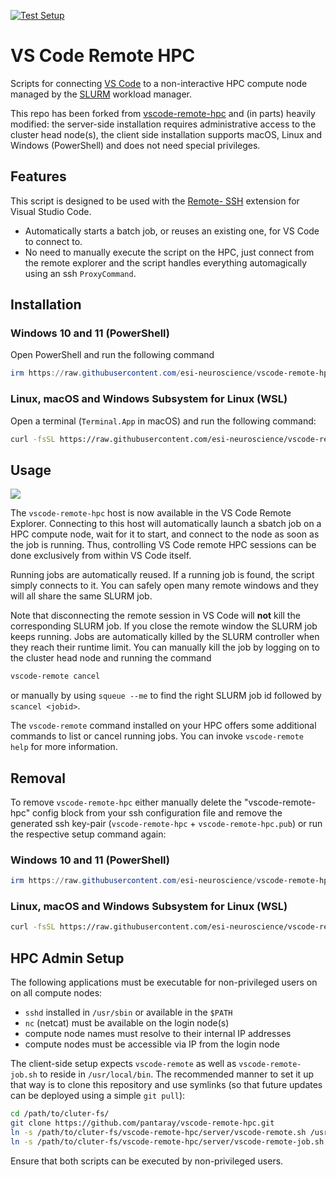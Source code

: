 <!--
Copyright (c) 2025 Ernst Strüngmann Institute (ESI) for Neuroscience
in Cooperation with Max Planck Society
SPDX-License-Identifier: CC-BY-NC-SA-1.0
-->

[![Test Setup](https://github.com/esi-neuroscience/vscode-remote-hpc/actions/workflows/test-setup.yml/badge.svg)](https://github.com/esi-neuroscience/vscode-remote-hpc/actions/workflows/test-setup.yml)

# VS Code Remote HPC

Scripts for connecting [VS Code](https://code.visualstudio.com/download) to a 
non-interactive HPC compute node managed by the [SLURM](https://slurm.schedmd.com/overview.html)
workload manager. 

This repo has been forked from [vscode-remote-hpc](https://github.com/gmertes/vscode-remote-hpc)
and (in parts) heavily modified: the server-side installation requires administrative 
access to the cluster head node(s), the client side installation supports macOS, 
Linux and Windows (PowerShell) and does not need special privileges. 

## Features

This script is designed to be used with the [Remote- SSH](https://marketplace.visualstudio.com/items?itemName=ms-vscode-remote.remote-ssh) 
extension for Visual Studio Code. 

- Automatically starts a batch job, or reuses an existing one, for VS Code to connect to.
- No need to manually execute the script on the HPC, just connect from the remote 
  explorer and the script handles everything automagically using an ssh `ProxyCommand`.

## Installation 

### Windows 10 and 11 (PowerShell) 

Open PowerShell and run the following command 

``` PowerShell
irm https://raw.githubusercontent.com/esi-neuroscience/vscode-remote-hpc/refs/heads/main/client/setup.ps1 | iex
```

### Linux, macOS and Windows Subsystem for Linux (WSL)

Open a terminal (`Terminal.App` in macOS) and run the following command:

```zsh
curl -fsSL https://raw.githubusercontent.com/esi-neuroscience/vscode-remote-hpc/refs/heads/main/client/setup.sh | bash
```

## Usage

![](https://github.com/esi-neuroscience/vscode-remote-hpc/blob/main/doc/media/vscode_remote_hpc_demo.gif)

The `vscode-remote-hpc` host is now available in the VS Code Remote Explorer. 
Connecting to this host will automatically launch a sbatch job on a HPC compute node, 
wait for it to start, and connect to the node as soon as the job is running.
Thus, controlling VS Code remote HPC sessions can be done exclusively from 
within VS Code itself. 

Running jobs are automatically reused. If a running job is found, the script simply 
connects to it. You can safely open many remote windows and they will all share 
the same SLURM job. 

Note that disconnecting the remote session in VS Code will **not** kill the 
corresponding SLURM job. If you close the remote window the SLURM job keeps running. 
Jobs are automatically killed by the SLURM controller when they reach their 
runtime limit. You can manually kill the job by logging on to the cluster head node 
and running the command 

``` bash
vscode-remote cancel
```

or manually by using `squeue --me` to find the right SLURM job id followed by 
`scancel <jobid>`. 

The `vscode-remote` command installed on your HPC offers some additional commands 
to list or cancel running jobs. You can invoke `vscode-remote help` for more information. 

## Removal

To remove `vscode-remote-hpc` either manually delete the "vscode-remote-hpc" 
config block from your ssh configuration file and remove the generated ssh 
key-pair (`vscode-remote-hpc` + `vscode-remote-hpc.pub`) or run the respective 
setup command again:

### Windows 10 and 11 (PowerShell) 

``` PowerShell
irm https://raw.githubusercontent.com/esi-neuroscience/vscode-remote-hpc/refs/heads/main/client/setup.ps1 | iex
```

### Linux, macOS and Windows Subsystem for Linux (WSL)

```zsh
curl -fsSL https://raw.githubusercontent.com/esi-neuroscience/vscode-remote-hpc/refs/heads/main/client/setup.sh | bash
```

## HPC Admin Setup

The following applications must be executable for non-privileged users on on all 
compute nodes:

- `sshd` installed in `/usr/sbin` or available in the `$PATH`
- `nc` (netcat) must be available on the login node(s)
- compute node names must resolve to their internal IP addresses
- compute nodes must be accessible via IP from the login node

The client-side setup expects `vscode-remote` as well as `vscode-remote-job.sh`
to reside in `/usr/local/bin`. The recommended manner to set it up that way is 
to clone this repository and use symlinks (so that future updates can be deployed
using a simple `git pull`):

``` bash
cd /path/to/cluter-fs/
git clone https://github.com/pantaray/vscode-remote-hpc.git
ln -s /path/to/cluter-fs/vscode-remote-hpc/server/vscode-remote.sh /usr/local/bin/vscode-remote
ln -s /path/to/cluter-fs/vscode-remote-hpc/server/vscode-remote-job.sh /usr/local/bin/vscode-remote-job.sh
```

Ensure that both scripts can be executed by non-privileged users. 
